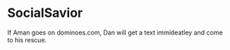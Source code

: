 # SocialSavior

If Aman goes on dominoes.com, Dan will get a text immideatley and come to his rescue.